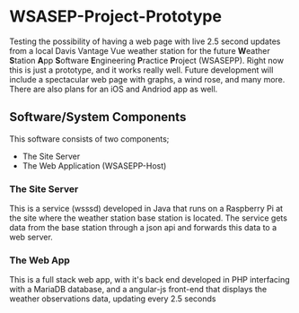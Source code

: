 # WSASEP-Project-Prototype

Testing the possibility of having a web page with live 2.5 second updates from a local Davis Vantage Vue weather station for the future <b>W</b>eather <b>S</b>tation <b>A</b>pp <strong>S</strong>oftware <b>E</b>ngineering <b>P</b>ractice <b>P</b>roject (WSASEPP). Right now this is just a prototype, and it works really well. Future development will include a spectacular web page with graphs, a wind rose, and many more. There are also plans for an iOS and Andriod app as well. 

<h2>Software/System Components</h2>
This software consists of two components; 
<ul>
 <li>The Site Server</li>
 <li>The Web Application (WSASEPP-Host)</li>
</ul>
<h3>The Site Server</h3>
<p>This is a service (wsssd) developed in Java that runs on a Raspberry Pi at the site where the weather station base station is located. The service gets data from the base station through a json api and forwards this data to a web server.
<h3>The Web App</h3>
<p>This is a full stack web app, with it's back end developed in PHP interfacing with a MariaDB database, and a angular-js front-end that displays the weather observations data, updating every 2.5 seconds</p>



